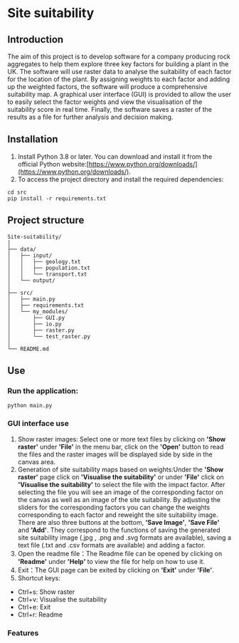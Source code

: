 # Site suitability
## Introduction
The aim of this project is to develop software for a company producing rock aggregates to help them explore three key factors for building a plant in the UK. The software will use raster data to analyse the suitability of each factor for the location of the plant. By assigning weights to each factor and adding up the weighted factors, the software will produce a comprehensive suitability map. A graphical user interface (GUI) is provided to allow the user to easily select the factor weights and view the visualisation of the suitability score in real time. Finally, the software saves a raster of the results as a file for further analysis and decision making.
## Installation
1. Install Python 3.8 or later. You can download and install it from the official Python website:[https://www.python.org/downloads/](https://www.python.org/downloads/).
2. To access the project directory and install the required dependencies:
```
cd src
pip install -r requirements.txt
```
## Project structure
```
Site-suitability/
│
├── data/
│   ├── input/
│   │   ├── geology.txt
│   │   ├── population.txt
│   │   └── transport.txt
│   └── output/
│
├── src/
│   ├── main.py
│   ├── requirements.txt
│   └── my_modules/
│       ├── GUI.py
│       ├── io.py
│       ├── raster.py
│       └── test_raster.py
│
└── README.md
```
## Use
### Run the application:
```
python main.py
```
### GUI interface use
1. Show raster images: Select one or more text files by clicking on **'Show raster'** under **'File'** in the menu bar, click on the **'Open'** button to read the files and the raster images will be displayed side by side in the canvas area.
2. Generation of site suitability maps based on weights:Under the **'Show raster'** page click on **'Visualise the suitability'** or under **'File'** click on **'Visualise the suitability'** to select the file with the impact factor. After selecting the file you will see an image of the corresponding factor on the canvas as well as an image of the site suitability. By adjusting the sliders for the corresponding factors you can change the weights corresponding to each factor and reweight the site suitability image. There are also three buttons at the bottom, **'Save Image'**, **'Save File'** and **'Add'**. They correspond to the functions of saving the generated site suitability image (.jpg , .png and .svg formats are available), saving a text file (.txt and .csv formats are available) and adding a factor.
3. Open the readme file：The Readme file can be opened by clicking on **'Readme'** under **'Help'** to view the file for help on how to use it.
4. Exit：The GUI page can be exited by clicking on **'Exit'** under **'File'**.
5. Shortcut keys:
- Ctrl+s: Show raster
- Ctrl+v: Visualise the suitability
- Ctrl+e: Exit
- Ctrl+r: Readme
### Features

